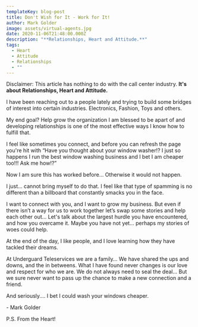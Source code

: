 ```yaml
---
templateKey: blog-post
title: Don't Wish for It - Work for It!
author: Mark Golder
image: assets/virtual-agents.jpg
date: 2020-11-06T21:48:00.000Z
description: "**Relationships, Heart and Attitude.**"
tags:
  - Heart
  - Attitude
  - Relationships
  - ""
---
```

Disclaimer: This article has nothing to do with the call center industry. **It's about Relationships, Heart and Attitude.**

I have been reaching out to a people lately and trying to build some bridges of interest into certain industries. Electronics, Fashion, Toys and others.

My end goal? Help grow the organization I am blessed to be apart of and developing relationships is one of the most effective ways I know how to fulfill that.

I feel like sometimes you connect, and before you can refresh the page you're hit with “Have you thought about your window washer!? I just so happens I run the best window washing business and I bet I am cheaper too!!! Ask me how!?”

Now I am sure this has worked before… Otherwise it would not happen.

I just… cannot bring myself to do that. I feel like that type of spamming is no different than a billboard that constantly smacks you in the face.

I want to connect with you, and I want to grow my business. But even if there isn’t a way for us to work together let’s swap some stories and help each other out… Let's talk about the  largest hurdle you have encountered, and how you overcame it. Maybe you have not yet… perhaps my stories of woes could help.

At the end of the day, I like people, and I love learning how they have tackled their dreams.

At Underguard Teleservices we are a family… We have shared the ups and downs, and the in betweens. What I have found never changes is our love and respect for who we are. We do not always need to seal the deal… But we sure never want to pass up the chance to make a new connection and a friend.

And seriously…. I bet I could wash your windows cheaper.

\- Mark Golder

P.S. From the Heart!